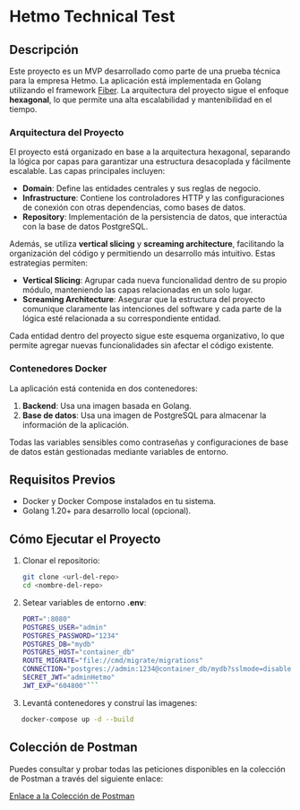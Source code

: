 # Hetmo Technical Test

## Descripción

Este proyecto es un MVP desarrollado como parte de una prueba técnica para la empresa Hetmo. La aplicación está implementada en Golang utilizando el framework [Fiber](https://gofiber.io/). La arquitectura del proyecto sigue el enfoque **hexagonal**, lo que permite una alta escalabilidad y mantenibilidad en el tiempo.

### Arquitectura del Proyecto

El proyecto está organizado en base a la arquitectura hexagonal, separando la lógica por capas para garantizar una estructura desacoplada y fácilmente escalable. Las capas principales incluyen:

- **Domain**: Define las entidades centrales y sus reglas de negocio.
- **Infrastructure**: Contiene los controladores HTTP y las configuraciones de conexión con otras dependencias, como bases de datos.
- **Repository**: Implementación de la persistencia de datos, que interactúa con la base de datos PostgreSQL.

Además, se utiliza **vertical slicing** y **screaming architecture**, facilitando la organización del código y permitiendo un desarrollo más intuitivo. Estas estrategias permiten:

- **Vertical Slicing**: Agrupar cada nueva funcionalidad dentro de su propio módulo, manteniendo las capas relacionadas en un solo lugar.
- **Screaming Architecture**: Asegurar que la estructura del proyecto comunique claramente las intenciones del software y cada parte de la lógica esté relacionada a su correspondiente entidad.

Cada entidad dentro del proyecto sigue este esquema organizativo, lo que permite agregar nuevas funcionalidades sin afectar el código existente.

### Contenedores Docker

La aplicación está contenida en dos contenedores:

1. **Backend**: Usa una imagen basada en Golang.
2. **Base de datos**: Usa una imagen de PostgreSQL para almacenar la información de la aplicación.

Todas las variables sensibles como contraseñas y configuraciones de base de datos están gestionadas mediante variables de entorno.

## Requisitos Previos

- Docker y Docker Compose instalados en tu sistema.
- Golang 1.20+ para desarrollo local (opcional).

## Cómo Ejecutar el Proyecto

1. Clonar el repositorio:
   ```bash
   git clone <url-del-repo>
   cd <nombre-del-repo>
   ```

2. Setear variables de entorno **.env**:
     ```bash
     PORT=":8080"
    POSTGRES_USER="admin"
    POSTGRES_PASSWORD="1234"
    POSTGRES_DB="mydb"
    POSTGRES_HOST="container_db"
    ROUTE_MIGRATE="file://cmd/migrate/migrations"
    CONNECTION="postgres://admin:1234@container_db/mydb?sslmode=disable"
    SECRET_JWT="adminHetmo"
    JWT_EXP="604800"```
3. Levantá contenedores y construí las imagenes:
```bash
   docker-compose up -d --build
   ```

## Colección de Postman
Puedes consultar y probar todas las peticiones disponibles en la colección de Postman a través del siguiente enlace:

[Enlace a la Colección de Postman](https://documenter.getpostman.com/view/29283926/2sAXxLAtmV)


